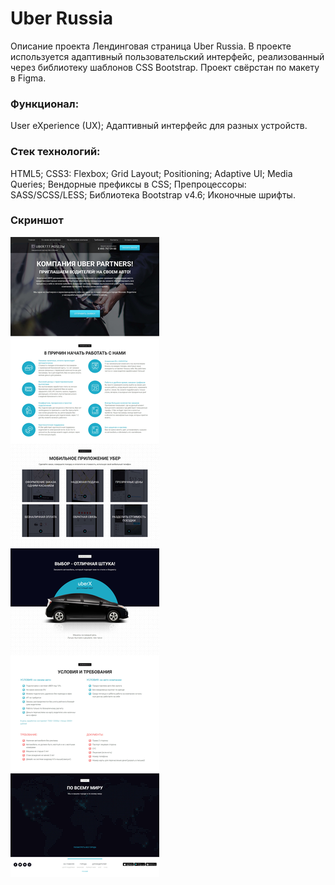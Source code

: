 # Uber Russia
Описание проекта
Лендинговая страница Uber Russia. В проекте используется адаптивный пользовательский интерфейс, реализованный через библиотеку шаблонов CSS Bootstrap. Проект свёрстан по макету в Figma.

### Функционал: ###
User eXperience (UX);
Адаптивный интерфейс для разных устройств.

### Стек технологий: ###
HTML5;
CSS3:
Flexbox;
Grid Layout;
Positioning;
Adaptive UI;
Media Queries;
Вендорные префиксы в CSS;
Препроцессоры: SASS/SCSS/LESS;
Библиотека Bootstrap v4.6;
Иконочные шрифты.

### Скриншот ###
![Image alt](https://github.com/pdklzn/uber-russia/blob/main/screen.jpg)
